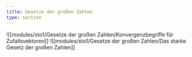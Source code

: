 ```yaml
---
title: Gesetze der großen Zahlen
type: section
---
```


![[modules/sto1/Gesetze der großen Zahlen/Konvergenzbegriffe für Zufallsvektoren]]
![[modules/sto1/Gesetze der großen Zahlen/Das starke Gesetz der großen Zahlen]]